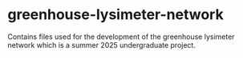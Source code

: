 # greenhouse-lysimeter-network
Contains files used for the development of the greenhouse lysimeter network which is a summer 2025 undergraduate project.
